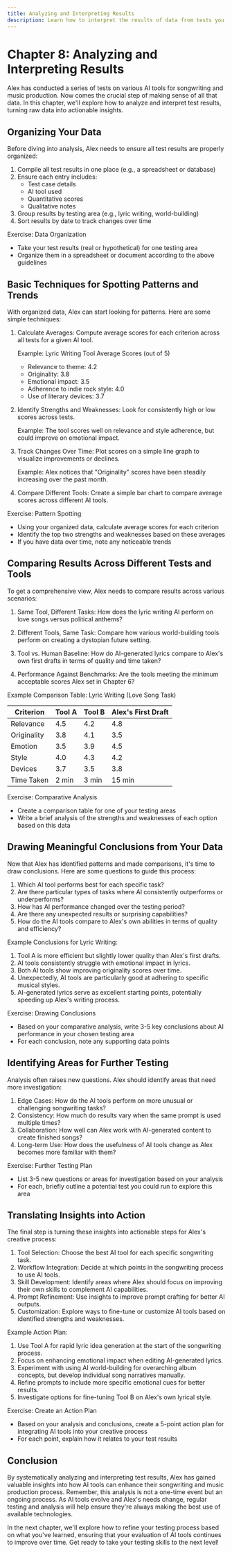 ```yaml
---
title: Analyzing and Interpreting Results
description: Learn how to interpret the results of data from tests you have run on AI tools
---
```


# Chapter 8: Analyzing and Interpreting Results

Alex has conducted a series of tests on various AI tools for songwriting and music production. Now comes the crucial step of making sense of all that data. In this chapter, we'll explore how to analyze and interpret test results, turning raw data into actionable insights.

## Organizing Your Data

Before diving into analysis, Alex needs to ensure all test results are properly organized:

1. Compile all test results in one place (e.g., a spreadsheet or database)
2. Ensure each entry includes:
   - Test case details
   - AI tool used
   - Quantitative scores
   - Qualitative notes
3. Group results by testing area (e.g., lyric writing, world-building)
4. Sort results by date to track changes over time

Exercise: Data Organization
- Take your test results (real or hypothetical) for one testing area
- Organize them in a spreadsheet or document according to the above guidelines

## Basic Techniques for Spotting Patterns and Trends

With organized data, Alex can start looking for patterns. Here are some simple techniques:

1. Calculate Averages: 
   Compute average scores for each criterion across all tests for a given AI tool.

   Example: Lyric Writing Tool Average Scores (out of 5)
   - Relevance to theme: 4.2
   - Originality: 3.8
   - Emotional impact: 3.5
   - Adherence to indie rock style: 4.0
   - Use of literary devices: 3.7

2. Identify Strengths and Weaknesses:
   Look for consistently high or low scores across tests.

   Example: The tool scores well on relevance and style adherence, but could improve on emotional impact.

3. Track Changes Over Time:
   Plot scores on a simple line graph to visualize improvements or declines.

   Example: Alex notices that "Originality" scores have been steadily increasing over the past month.

4. Compare Different Tools:
   Create a simple bar chart to compare average scores across different AI tools.

Exercise: Pattern Spotting
- Using your organized data, calculate average scores for each criterion
- Identify the top two strengths and weaknesses based on these averages
- If you have data over time, note any noticeable trends

## Comparing Results Across Different Tests and Tools

To get a comprehensive view, Alex needs to compare results across various scenarios:

1. Same Tool, Different Tasks:
   How does the lyric writing AI perform on love songs versus political anthems?

2. Different Tools, Same Task:
Compare how various world-building tools perform on creating a dystopian future setting.

3. Tool vs. Human Baseline:
   How do AI-generated lyrics compare to Alex's own first drafts in terms of quality and time taken?

4. Performance Against Benchmarks:
   Are the tools meeting the minimum acceptable scores Alex set in Chapter 6?

Example Comparison Table: Lyric Writing (Love Song Task)

| Criterion | Tool A | Tool B | Alex's First Draft |
|-----------|--------|--------|---------------------|
| Relevance | 4.5    | 4.2    | 4.8                 |
| Originality| 3.8   | 4.1    | 3.5                 |
| Emotion   | 3.5    | 3.9    | 4.5                 |
| Style     | 4.0    | 4.3    | 4.2                 |
| Devices   | 3.7    | 3.5    | 3.8                 |
| Time Taken| 2 min  | 3 min  | 15 min              |

Exercise: Comparative Analysis
- Create a comparison table for one of your testing areas
- Write a brief analysis of the strengths and weaknesses of each option based on this data

## Drawing Meaningful Conclusions from Your Data

Now that Alex has identified patterns and made comparisons, it's time to draw conclusions. Here are some questions to guide this process:

1. Which AI tool performs best for each specific task?
2. Are there particular types of tasks where AI consistently outperforms or underperforms?
3. How has AI performance changed over the testing period?
4. Are there any unexpected results or surprising capabilities?
5. How do the AI tools compare to Alex's own abilities in terms of quality and efficiency?

Example Conclusions for Lyric Writing:

1. Tool A is more efficient but slightly lower quality than Alex's first drafts.
2. AI tools consistently struggle with emotional impact in lyrics.
3. Both AI tools show improving originality scores over time.
4. Unexpectedly, AI tools are particularly good at adhering to specific musical styles.
5. AI-generated lyrics serve as excellent starting points, potentially speeding up Alex's writing process.

Exercise: Drawing Conclusions
- Based on your comparative analysis, write 3-5 key conclusions about AI performance in your chosen testing area
- For each conclusion, note any supporting data points

## Identifying Areas for Further Testing

Analysis often raises new questions. Alex should identify areas that need more investigation:

1. Edge Cases: How do the AI tools perform on more unusual or challenging songwriting tasks?
2. Consistency: How much do results vary when the same prompt is used multiple times?
3. Collaboration: How well can Alex work with AI-generated content to create finished songs?
4. Long-term Use: How does the usefulness of AI tools change as Alex becomes more familiar with them?

Exercise: Further Testing Plan
- List 3-5 new questions or areas for investigation based on your analysis
- For each, briefly outline a potential test you could run to explore this area

## Translating Insights into Action

The final step is turning these insights into actionable steps for Alex's creative process:

1. Tool Selection: Choose the best AI tool for each specific songwriting task.
2. Workflow Integration: Decide at which points in the songwriting process to use AI tools.
3. Skill Development: Identify areas where Alex should focus on improving their own skills to complement AI capabilities.
4. Prompt Refinement: Use insights to improve prompt crafting for better AI outputs.
5. Customization: Explore ways to fine-tune or customize AI tools based on identified strengths and weaknesses.

Example Action Plan:
1. Use Tool A for rapid lyric idea generation at the start of the songwriting process.
2. Focus on enhancing emotional impact when editing AI-generated lyrics.
3. Experiment with using AI world-building for overarching album concepts, but develop individual song narratives manually.
4. Refine prompts to include more specific emotional cues for better results.
5. Investigate options for fine-tuning Tool B on Alex's own lyrical style.

Exercise: Create an Action Plan
- Based on your analysis and conclusions, create a 5-point action plan for integrating AI tools into your creative process
- For each point, explain how it relates to your test results

## Conclusion

By systematically analyzing and interpreting test results, Alex has gained valuable insights into how AI tools can enhance their songwriting and music production process. Remember, this analysis is not a one-time event but an ongoing process. As AI tools evolve and Alex's needs change, regular testing and analysis will help ensure they're always making the best use of available technologies.

In the next chapter, we'll explore how to refine your testing process based on what you've learned, ensuring that your evaluation of AI tools continues to improve over time. Get ready to take your testing skills to the next level!